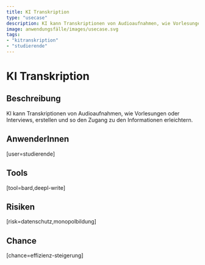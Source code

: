 ```yaml
---
title: KI Transkription
type: "usecase"
description: KI kann Transkriptionen von Audioaufnahmen, wie Vorlesungen oder Interviews, erstellen und so den Zugang zu den Informationen erleichtern.
image: anwendungsfälle/images/usecase.svg
tags:
- "kitranskription"
- "studierende"
---
```


# KI Transkription

## Beschreibung

KI kann Transkriptionen von Audioaufnahmen, wie Vorlesungen oder Interviews, erstellen und so den Zugang zu den Informationen erleichtern.

## AnwenderInnen

[user=studierende]


## Tools

[tool=bard,deepl-write]


## Risiken

[risk=datenschutz,monopolbildung]


## Chance

[chance=effizienz-steigerung]
